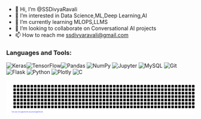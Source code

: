 - 👋 Hi, I’m @SSDivyaRavali
- 👀 I’m interested in Data Science,ML,Deep Learning,AI
- 🌱 I’m currently learning MLOPS,LLMS
- 💞️ I’m looking to collaborate on Conversational AI projects
- 📫 How to reach me ssdivyaravali@gmail.com

<h3 align="left">Languages and Tools:</h3>
<p align="left"> <img alt="Keras" src="https://img.shields.io/badge/Keras-%23D00000.svg?&style=for-the-badge&logo=Keras&logoColor=white"/><img alt="TensorFlow" src="https://img.shields.io/badge/TensorFlow-%23FF6F00.svg?&style=for-the-badge&logo=TensorFlow&logoColor=white" /><img alt="Pandas" src="https://img.shields.io/badge/pandas-%23150458.svg?&style=for-the-badge&logo=pandas&logoColor=white" />	<img alt="NumPy" src="https://img.shields.io/badge/numpy-%23013243.svg?&style=for-the-badge&logo=numpy&logoColor=white" />
<img alt="Jupyter" src="https://img.shields.io/badge/Jupyter-%23F37626.svg?&style=for-the-badge&logo=Jupyter&logoColor=white" />
<img alt="MySQL" src="https://img.shields.io/badge/mysql-%2300f.svg?&style=for-the-badge&logo=mysql&logoColor=white"/>
<!--  <img alt="MongoDB" src="https://img.shields.io/badge/mongodb%23039BE5.svg?&style=for-the-badge&logo=mongodb"/>
  <img alt="GitHub" src="https://img.shields.io/badge/github-%23121011.svg?&style=for-the-badge&logo=github&logoColor=white"/> -->
  <img alt="Git" src="https://img.shields.io/badge/git-%23F05033.svg?&style=for-the-badge&logo=git&logoColor=white"/>
  <img alt="Flask" src="https://img.shields.io/badge/flask-%23000.svg?&style=for-the-badge&logo=flask&logoColor=white"/>
<img alt="Python" src="https://img.shields.io/badge/python-%2314354C.svg?&style=for-the-badge&logo=python&logoColor=white"/>
<img alt="Plotly" src="https://img.shields.io/badge/plotly-%2300599C.svg?&style=for-the-badge&logo=plotly&logoColor=white"/>
<img alt="C" src="https://img.shields.io/badge/c-%2300599C.svg?&style=for-the-badge&logo=c&ogoColor=white"/>
<!-- <img alt="Tableau" src="https://img.shields.io/badge/tableau%23000000.svg?&style=for-the-badge&logo=tableau&logoColor=white"/>
<img alt="Markdown" src="https://img.shields.io/badge/markdown-%23000000.svg?&style=for-the-badge&logo=markdown&logoColor=white"/> -->
</p>

![gitartwork](gitartwork.svg)

<!---
SSDivyaRavali/SSDivyaRavali is a ✨ special ✨ repository because its `README.md` (this file) appears on your GitHub profile.
You can click the Preview link to take a look at your changes.
--->
